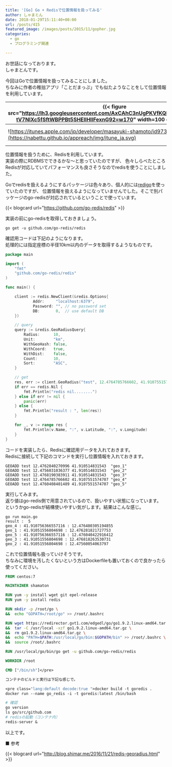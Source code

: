 ```yaml
---
title: '[Go] Go + Redisで位置情報を扱ってみる'
author: しゃまとん
date: 2018-01-29T15:11:40+00:00
url: /posts/415
featured_image: /images/posts/2015/11/gopher.jpg
categories:
  - go
  - プログラミング関連

---
```

お世話になっております。  
しゃまとんです。

今回はGoで位置情報を扱ってみることにしました。  
ちなみに作者の稚拙アプリ「ことだまっぷ」でも似たようなことをして位置情報を利用しています。

|{{< figure src="https://lh3.googleusercontent.com/AxCAhC3nUgPKVfKQlyZtGL0D0tKaghSsH-tV7NlXc5fSftWBPPBt5SHEIlHIlFexnG92=w170" width=100 class="center" >}}|ことだまっぷ|
| ---- | ---- |
| ![https://itunes.apple.com/jp/developer/masayuki-shamoto/id973807464?uo=4](https://nabettu.github.io/appreach/img/itune_ja.svg)  |  ![https://play.google.com/store/apps/details?id=com.shamaton.kotoda.map](https://lh3.googleusercontent.com/cjsqrWQKJQp9RFO7-hJ9AfpKzbUb_Y84vXfjlP0iRHBvladwAfXih984olktDhPnFqyZ0nu9A5jvFwOEQPXzv7hr3ce3QVsLN8kQ2Ao=s0)  |

位置情報を扱うために、Redisを利用しています。  
実装の際にRDBMSでできるかな～と思っていたのですが、
色々しらべたところRedisが対応していてパフォーマンスも良さそうなのでredisを使うことにしました。

Goでredisを扱えるようにするパッケージは色々あり、個人的には[redigo][1]を使っていたのですが、
位置情報を扱えるようになっていませんでした。そこで別パッケージのgo-redisが対応されているということで使っています。

{{< blogcard url="https://github.com/go-redis/redis" >}}

実装の前にgo-redisを取得しておきましょう。

```shell
go get -u github.com/go-redis/redis
```

確認用コードは下記のようになります。  
処理的には指定座標の半径10km以内のデータを取得するようなものです。

```go
package main

import (
    "fmt"
    "github.com/go-redis/redis"
)

func main() {

    client := redis.NewClient(&redis.Options{
            Addr:     "localhost:6379",
            Password: "", // no password set
            DB:       0,  // use default DB
    })

    // query
    query := &redis.GeoRadiusQuery{
        Radius:      10,
        Unit:        "km",
        WithGeoHash: false,
        WithCoord:   true,
        WithDist:    false,
        Count:       10,
        Sort:        "ASC",
    }

    // get
    res, err := client.GeoRadius("test", 12.4764785766602, 41.9107551574707, query).Result()
    if err == redis.Nil {
        fmt.Println("redis nil........")
    } else if err != nil {
        panic(err)
    } else {
        fmt.Println("result : ", len(res))
    }

    for _, v := range res {
        fmt.Println(v.Name, ":", v.Latitude, ":", v.Longitude)
    }
}
```

コードを実装したら、Redisに確認用データを入れておきます。  
Redisに接続して下記のコマンドを実行し位置情報を入れておきます。

```text
GEOADD test 12.4762840270996 41.910514831543  "geo_1"
GEOADD test 12.4756031036377 41.910514831543  "geo_2"
GEOADD test 12.4768190383911 41.910514831543  "geo_3"
GEOADD test 12.4764785766602 41.9107551574707 "geo_4"
GEOADD test 12.4760408401489 41.9107551574707 "geo_5"
```

実行してみます。  
返り値はgo-redis側で用意されているので、扱いやすい状態になっています。  
というかgo-redisが結構使いやすい気がします。結果はこんな感じ。

```shell
go run main.go
result :  5
geo_4 : 41.910756366557116 : 12.476480305194855
geo_1 : 41.91051556804698 : 12.476281821727753
geo_5 : 41.910756366557116 : 12.476040422916412
geo_3 : 41.91051556804698 : 12.476818263530731
geo_2 : 41.91051556804698 : 12.47560054063797
```

これで位置情報も扱っていけそうです。  
ちなみに環境を汚したくないという方はDockerfileも置いておくので良かったら使ってください。

```dockerfile
FROM centos:7

MAINTAINER shamaton

RUN yum -y install wget git epel-release
RUN yum -y install redis

RUN mkdir -p /root/go \
&&  echo "GOPATH=/root/go" >> /root/.bashrc

RUN wget https://redirector.gvt1.com/edgedl/go/go1.9.2.linux-amd64.tar.gz \
&&  tar -C /usr/local -xzf go1.9.2.linux-amd64.tar.gz \
&&  rm go1.9.2.linux-amd64.tar.gz \
&&  echo "PATH=$PATH:/usr/local/go/bin:$GOPATH/bin" >> /root/.bashrc \
&&  source /root/.bashrc

RUN /usr/local/go/bin/go get -u github.com/go-redis/redis

WORKDIR /root

CMD ["/bin/sh"]</pre>

コンテナのビルドと実行は下記な感じで。

<pre class="lang:default decode:true ">docker build -t goredis .
docker run --name go_redis -i -t goredis:latest /bin/bash

# 確認
go version
ls go/src/github.com
# redisの起動（コンテナ内）
redis-server &
```

以上です。

■ 参考

{{< blogcard url="http://blog.shimar.me/2016/11/21/redis-georadius.html" >}}

 [1]: https://github.com/garyburd/redigo